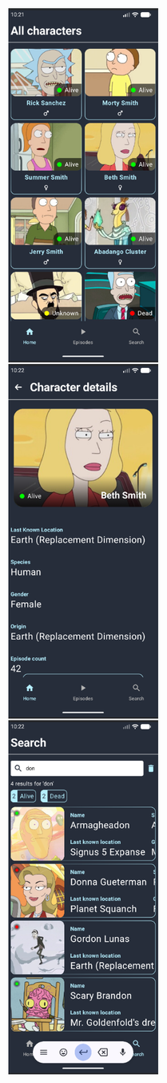 <img src="screen_one.png" width="300" alt="Home" />
<img src="screen_two.png" width="300" alt="Search" />
<img src="screen_three.png" width="300" alt="Character" />
